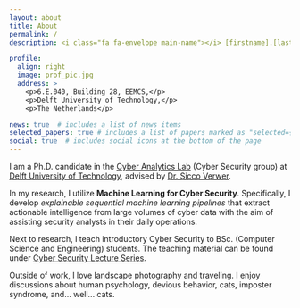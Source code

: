 ```yaml
---
layout: about
title: About
permalink: /
description: <i class="fa fa-envelope main-name"></i> [firstname].[lastname]@tudelft.nl

profile:
  align: right
  image: prof_pic.jpg
  address: >
    <p>6.E.040, Building 28, EEMCS,</p>
    <p>Delft University of Technology,</p>
    <p>The Netherlands</p>

news: true  # includes a list of news items
selected_papers: true # includes a list of papers marked as "selected={true}"
social: true  # includes social icons at the bottom of the page
---
```


I am a Ph.D. candidate in the [Cyber Analytics Lab](https://cyber-analytics.nl/) (Cyber Security group) at [Delft University of Technology](https://www.tudelft.nl/), advised by [Dr. Sicco Verwer](https://www.tudelft.nl/staff/s.e.verwer/). 

In my research, I utilize <b class="main-name">Machine Learning for Cyber Security</b>. Specifically, I develop *explainable sequential machine learning pipelines* that extract actionable intelligence from large volumes of cyber data with the aim of assisting security analysts in their daily operations.

Next to research, I teach introductory Cyber Security to BSc. (Computer Science and Engineering) students. The teaching material can be found under [Cyber Security Lecture Series](https://azqa.github.io/teaching/).

Outside of work, I love landscape photography and traveling. I enjoy discussions about human psychology, devious behavior, cats, imposter syndrome, and... well... cats.
